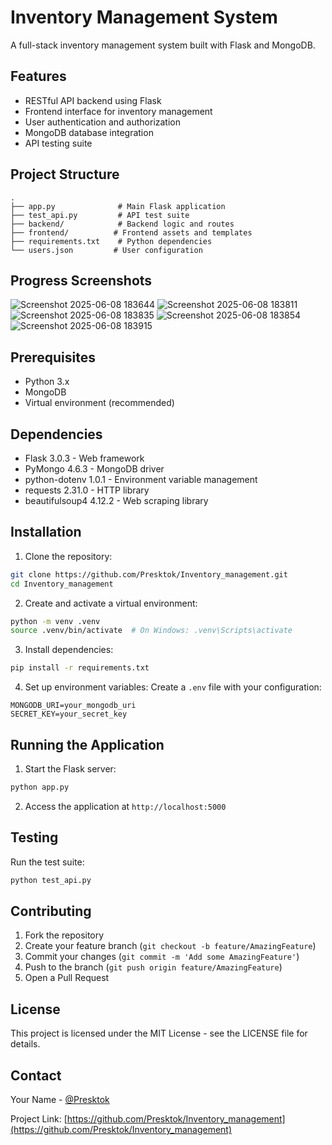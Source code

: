 ﻿# Inventory Management System

A full-stack inventory management system built with Flask and MongoDB.

## Features

- RESTful API backend using Flask
- Frontend interface for inventory management
- User authentication and authorization
- MongoDB database integration
- API testing suite

## Project Structure

```
.
├── app.py              # Main Flask application
├── test_api.py         # API test suite
├── backend/            # Backend logic and routes
├── frontend/          # Frontend assets and templates
├── requirements.txt    # Python dependencies
└── users.json         # User configuration
```
## Progress Screenshots 
![Screenshot 2025-06-08 183644](https://github.com/user-attachments/assets/8b844310-25c2-4aab-bf19-bcd6ec1c30d5)
![Screenshot 2025-06-08 183811](https://github.com/user-attachments/assets/dcbc78e5-caad-42b1-a375-9b64cd67e362)
![Screenshot 2025-06-08 183835](https://github.com/user-attachments/assets/350896bd-8623-4a76-b988-228786ed8d2c)
![Screenshot 2025-06-08 183854](https://github.com/user-attachments/assets/e7242399-2e06-42fa-8ba9-6ae6ab68f8d1)
![Screenshot 2025-06-08 183915](https://github.com/user-attachments/assets/399c5de1-1291-4dd1-ae23-b5fea6f20685)



## Prerequisites

- Python 3.x
- MongoDB
- Virtual environment (recommended)

## Dependencies

- Flask 3.0.3 - Web framework
- PyMongo 4.6.3 - MongoDB driver
- python-dotenv 1.0.1 - Environment variable management
- requests 2.31.0 - HTTP library
- beautifulsoup4 4.12.2 - Web scraping library

## Installation

1. Clone the repository:
```bash
git clone https://github.com/Presktok/Inventory_management.git
cd Inventory_management
```

2. Create and activate a virtual environment:
```bash
python -m venv .venv
source .venv/bin/activate  # On Windows: .venv\Scripts\activate
```

3. Install dependencies:
```bash
pip install -r requirements.txt
```

4. Set up environment variables:
Create a `.env` file with your configuration:
```
MONGODB_URI=your_mongodb_uri
SECRET_KEY=your_secret_key
```

## Running the Application

1. Start the Flask server:
```bash
python app.py
```

2. Access the application at `http://localhost:5000`

## Testing

Run the test suite:
```bash
python test_api.py
```

## Contributing

1. Fork the repository
2. Create your feature branch (`git checkout -b feature/AmazingFeature`)
3. Commit your changes (`git commit -m 'Add some AmazingFeature'`)
4. Push to the branch (`git push origin feature/AmazingFeature`)
5. Open a Pull Request

## License

This project is licensed under the MIT License - see the LICENSE file for details.

## Contact

Your Name - [@Presktok](https://github.com/Presktok)

Project Link: [https://github.com/Presktok/Inventory_management](https://github.com/Presktok/Inventory_management)
